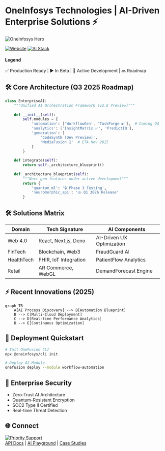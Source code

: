 

# OneInfosys Technologies | AI-Driven Enterprise Solutions ⚡

![OneInfosys Hero](https://i.postimg.cc/Sn0KBWzR/a.jpg?text=AI+Orchestration+Platform+%7C+Enterprise+Automation+%7C+GenAI+Solutions)

[![Website](https://img.shields.io/badge/Explore_AI_Solutions-2ea44f)](https://oneinfosys.com)
[![AI Stack](https://img.shields.io/badge/Integrated_AI-DeepSeek%7CGPT4o%7CGemini-4B32C3)](https://onefusion.ai)

#### Legend
✅ Production Ready | ▶ In Beta | 🚧 Active Development | 🔜 Roadmap

## 🛠 Core Architecture (Q3 2025 Roadmap)

```python
class EnterpriseAI:
    """Unified AI Orchestration Framework (v2.8 Preview)"""
    
    def __init__(self):
        self.modules = {
            'automation': ['WorkflowGen', 'TaskForge ▶'],  # Coming Q4
            'analytics': ['InsightMatrix ✅', 'PredictIQ'], 
            'generation': [
                'CodeSynth (Dev Preview)', 
                'MediaFusion 🚧'  # ETA Nov 2025
            ]
        }
    
    def integrate(self):
        return self._architecture_blueprint()
    
    def _architecture_blueprint(self):
        """Next-gen features under active development"""
        return {
            'quantum_ml': '🔒 Phase 3 Testing',
            'neuromorphic_api': '🔜 Q1 2026 Release'
        }
```

## 🛠️ Solutions Matrix

| Domain       | Tech Signature              | AI Components               |
|--------------|-----------------------------|-----------------------------|
| Web 4.0      | React, Next.js, Deno        | AI-Driven UX Optimization   |
| FinTech      | Blockchain, Web3            | FraudGuard AI               |
| HealthTech   | FHIR, IoT Integration       | PatientFlow Analytics       |
| Retail       | AR Commerce, WebGL          | DemandForecast Engine       |

## ⚡ Recent Innovations (2025)

```mermaid
graph TB
    A[AI Process Discovery] --> B[Automation Blueprint]
    B --> C[Multi-Cloud Deployment]
    C --> D[Real-time Performance Analytics]
    D --> E[Continuous Optimization]
```

## 🚀 Deployment Quickstart
```bash Soon
# Init OneFusion CLI
npx @oneinfosys/cli init

# Deploy AI Module
onefusion deploy --module workflow-automation
```

## 🔐 Enterprise Security
- Zero-Trust AI Architecture
- Quantum-Resistant Encryption
- SOC2 Type II Certified
- Real-time Threat Detection

## 🌐 Connect
[![Priority Support](https://img.shields.io/badge/SUPPORT-P0-ff6b6b)](mailto:PSupport@oneinfosys.com)  
[API Docs](https://docs.oneinfosys.ai) | [AI Playground](https://lab.oneinfosys.ai) | [Case Studies](https://success.oneinfosys.ai)

```
